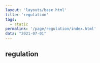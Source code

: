 ```yaml
---
layout: 'layouts/base.html'
title: 'regulation'
tags:
  - static
permalink: '/page/regulation/index.html'
data: "2021-07-01"
---
```


## regulation


